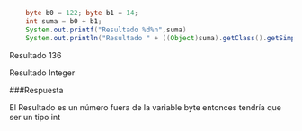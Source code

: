 ```java
    byte b0 = 122; byte b1 = 14;
    int suma = b0 + b1;
    System.out.printf("Resultado %d%n",suma)
    System.out.println("Resultado " + ((Object)suma).getClass().getSimpleName());

```
Resultado 136

Resultado Integer

###Respuesta

El Resultado es un número fuera de la variable byte entonces tendría que ser un tipo int
